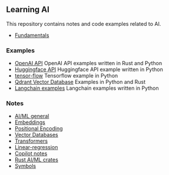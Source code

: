 ## Learning AI
This repository contains notes and code examples related to AI.

* [Fundamentals](./fundamentals/README.md)

### Examples

* [OpenAI API](./openai) OpenAI API examples written in Rust and Python
* [Huggingface API](./hugging-face/python) Huggingface API example written in Python
* [tensor-flow](./tensor-flow/README.md) Tensorflow example in Python
* [Qdrant Vector Database](./vector-databases/qdrant) Examples in Python and Rust
* [Langchain examples](./langchain) Langchain examples written in Python

### Notes

* [AI/ML general](./notes/background.md)
* [Embeddings](./notes/embedding-vector.md)
* [Positional Encoding](./notes/positional-encoding.md)
* [Vector Databases](./notes/vector-databases.md)
* [Transformers](./notes/transformers.md)
* [Linear-regression](./notes/linear-regression.md)
* [Copilot notes](./notes/copilot.md)
* [Rust AI/ML crates](./notes/rust.md)
* [Symbols](./notes/symbols.md)
